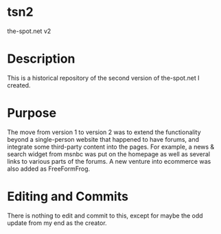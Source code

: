 tsn2
====

the-spot.net v2

Description
====
This is a historical repository of the second version of the-spot.net I created.

Purpose
====
The move from version 1 to version 2 was to extend the functionality beyond a single-person
website that happened to have forums, and integrate some third-party content into the pages.
For example, a news & search widget from msnbc was put on the homepage as well as several links
to various parts of the forums. A new venture into ecommerce was also added as FreeFormFrog.

Editing and Commits
====
There is nothing to edit and commit to this, except for maybe the odd update from my end
as the creator.

